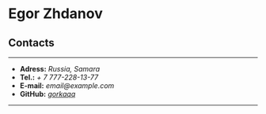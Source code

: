 # Egor Zhdanov

## **Contacts**

---

- **Adress:** _Russia, Samara_
- **Tel.:** _+ 7 777-228-13-77_
- **E-mail:** _email@example.com_
- **GitHub:** _[gorkaqq](https://github.com/gorkaqq/)_

---

